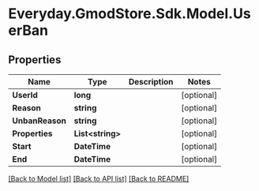 # Everyday.GmodStore.Sdk.Model.UserBan

## Properties

Name | Type | Description | Notes
------------ | ------------- | ------------- | -------------
**UserId** | **long** |  | [optional] 
**Reason** | **string** |  | [optional] 
**UnbanReason** | **string** |  | [optional] 
**Properties** | **List&lt;string&gt;** |  | [optional] 
**Start** | **DateTime** |  | [optional] 
**End** | **DateTime** |  | [optional] 

[[Back to Model list]](../README.md#documentation-for-models) [[Back to API list]](../README.md#documentation-for-api-endpoints) [[Back to README]](../README.md)

